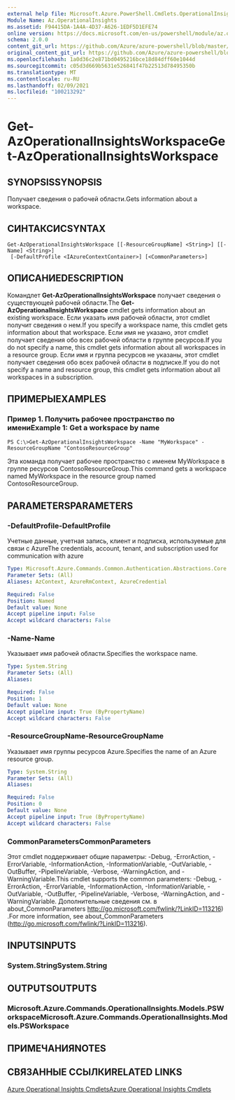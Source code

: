```yaml
---
external help file: Microsoft.Azure.PowerShell.Cmdlets.OperationalInsights.dll-Help.xml
Module Name: Az.OperationalInsights
ms.assetid: F94415DA-1A4A-4D37-A626-1EDF5D1EFE74
online version: https://docs.microsoft.com/en-us/powershell/module/az.operationalinsights/get-azoperationalinsightsworkspace
schema: 2.0.0
content_git_url: https://github.com/Azure/azure-powershell/blob/master/src/OperationalInsights/OperationalInsights/help/Get-AzOperationalInsightsWorkspace.md
original_content_git_url: https://github.com/Azure/azure-powershell/blob/master/src/OperationalInsights/OperationalInsights/help/Get-AzOperationalInsightsWorkspace.md
ms.openlocfilehash: 1a0d36c2e871bd0495216bce18d84dff60e1044d
ms.sourcegitcommit: c05d3d669b5631e526841f47b22513d78495350b
ms.translationtype: MT
ms.contentlocale: ru-RU
ms.lasthandoff: 02/09/2021
ms.locfileid: "100213292"
---
```

# <span data-ttu-id="33c16-101">Get-AzOperationalInsightsWorkspace</span><span class="sxs-lookup"><span data-stu-id="33c16-101">Get-AzOperationalInsightsWorkspace</span></span>

## <span data-ttu-id="33c16-102">SYNOPSIS</span><span class="sxs-lookup"><span data-stu-id="33c16-102">SYNOPSIS</span></span>
<span data-ttu-id="33c16-103">Получает сведения о рабочей области.</span><span class="sxs-lookup"><span data-stu-id="33c16-103">Gets information about a workspace.</span></span>

## <span data-ttu-id="33c16-104">СИНТАКСИС</span><span class="sxs-lookup"><span data-stu-id="33c16-104">SYNTAX</span></span>

```
Get-AzOperationalInsightsWorkspace [[-ResourceGroupName] <String>] [[-Name] <String>]
 [-DefaultProfile <IAzureContextContainer>] [<CommonParameters>]
```

## <span data-ttu-id="33c16-105">ОПИСАНИЕ</span><span class="sxs-lookup"><span data-stu-id="33c16-105">DESCRIPTION</span></span>
<span data-ttu-id="33c16-106">Командлет **Get-AzOperationalInsightsWorkspace** получает сведения о существующей рабочей области.</span><span class="sxs-lookup"><span data-stu-id="33c16-106">The **Get-AzOperationalInsightsWorkspace** cmdlet gets information about an existing workspace.</span></span>
<span data-ttu-id="33c16-107">Если указать имя рабочей области, этот cmdlet получит сведения о нем.</span><span class="sxs-lookup"><span data-stu-id="33c16-107">If you specify a workspace name, this cmdlet gets information about that workspace.</span></span>
<span data-ttu-id="33c16-108">Если имя не указано, этот cmdlet получает сведения обо всех рабочей области в группе ресурсов.</span><span class="sxs-lookup"><span data-stu-id="33c16-108">If you do not specify a name, this cmdlet gets information about all workspaces in a resource group.</span></span>
<span data-ttu-id="33c16-109">Если имя и группа ресурсов не указаны, этот cmdlet получает сведения обо всех рабочей области в подписке.</span><span class="sxs-lookup"><span data-stu-id="33c16-109">If you do not specify a name and resource group, this cmdlet gets information about all workspaces in a subscription.</span></span>

## <span data-ttu-id="33c16-110">ПРИМЕРЫ</span><span class="sxs-lookup"><span data-stu-id="33c16-110">EXAMPLES</span></span>

### <span data-ttu-id="33c16-111">Пример 1. Получить рабочее пространство по имени</span><span class="sxs-lookup"><span data-stu-id="33c16-111">Example 1: Get a workspace by name</span></span>
```
PS C:\>Get-AzOperationalInsightsWorkspace -Name "MyWorkspace" -ResourceGroupName "ContosoResourceGroup"
```

<span data-ttu-id="33c16-112">Эта команда получает рабочее пространство с именем MyWorkspace в группе ресурсов ContosoResourceGroup.</span><span class="sxs-lookup"><span data-stu-id="33c16-112">This command gets a workspace named MyWorkspace in the resource group named ContosoResourceGroup.</span></span>

## <span data-ttu-id="33c16-113">PARAMETERS</span><span class="sxs-lookup"><span data-stu-id="33c16-113">PARAMETERS</span></span>

### <span data-ttu-id="33c16-114">-DefaultProfile</span><span class="sxs-lookup"><span data-stu-id="33c16-114">-DefaultProfile</span></span>
<span data-ttu-id="33c16-115">Учетные данные, учетная запись, клиент и подписка, используемые для связи с Azure</span><span class="sxs-lookup"><span data-stu-id="33c16-115">The credentials, account, tenant, and subscription used for communication with azure</span></span>

```yaml
Type: Microsoft.Azure.Commands.Common.Authentication.Abstractions.Core.IAzureContextContainer
Parameter Sets: (All)
Aliases: AzContext, AzureRmContext, AzureCredential

Required: False
Position: Named
Default value: None
Accept pipeline input: False
Accept wildcard characters: False
```

### <span data-ttu-id="33c16-116">-Name</span><span class="sxs-lookup"><span data-stu-id="33c16-116">-Name</span></span>
<span data-ttu-id="33c16-117">Указывает имя рабочей области.</span><span class="sxs-lookup"><span data-stu-id="33c16-117">Specifies the workspace name.</span></span>

```yaml
Type: System.String
Parameter Sets: (All)
Aliases:

Required: False
Position: 1
Default value: None
Accept pipeline input: True (ByPropertyName)
Accept wildcard characters: False
```

### <span data-ttu-id="33c16-118">-ResourceGroupName</span><span class="sxs-lookup"><span data-stu-id="33c16-118">-ResourceGroupName</span></span>
<span data-ttu-id="33c16-119">Указывает имя группы ресурсов Azure.</span><span class="sxs-lookup"><span data-stu-id="33c16-119">Specifies the name of an Azure resource group.</span></span>

```yaml
Type: System.String
Parameter Sets: (All)
Aliases:

Required: False
Position: 0
Default value: None
Accept pipeline input: True (ByPropertyName)
Accept wildcard characters: False
```

### <span data-ttu-id="33c16-120">CommonParameters</span><span class="sxs-lookup"><span data-stu-id="33c16-120">CommonParameters</span></span>
<span data-ttu-id="33c16-121">Этот cmdlet поддерживает общие параметры: -Debug, -ErrorAction, -ErrorVariable, -InformationAction, -InformationVariable, -OutVariable, -OutBuffer, -PipelineVariable, -Verbose, -WarningAction, and -WarningVariable.</span><span class="sxs-lookup"><span data-stu-id="33c16-121">This cmdlet supports the common parameters: -Debug, -ErrorAction, -ErrorVariable, -InformationAction, -InformationVariable, -OutVariable, -OutBuffer, -PipelineVariable, -Verbose, -WarningAction, and -WarningVariable.</span></span> <span data-ttu-id="33c16-122">Дополнительные сведения см. в about_CommonParameters http://go.microsoft.com/fwlink/?LinkID=113216) .</span><span class="sxs-lookup"><span data-stu-id="33c16-122">For more information, see about_CommonParameters (http://go.microsoft.com/fwlink/?LinkID=113216).</span></span>

## <span data-ttu-id="33c16-123">INPUTS</span><span class="sxs-lookup"><span data-stu-id="33c16-123">INPUTS</span></span>

### <span data-ttu-id="33c16-124">System.String</span><span class="sxs-lookup"><span data-stu-id="33c16-124">System.String</span></span>

## <span data-ttu-id="33c16-125">OUTPUTS</span><span class="sxs-lookup"><span data-stu-id="33c16-125">OUTPUTS</span></span>

### <span data-ttu-id="33c16-126">Microsoft.Azure.Commands.OperationalInsights.Models.PSWorkspace</span><span class="sxs-lookup"><span data-stu-id="33c16-126">Microsoft.Azure.Commands.OperationalInsights.Models.PSWorkspace</span></span>

## <span data-ttu-id="33c16-127">ПРИМЕЧАНИЯ</span><span class="sxs-lookup"><span data-stu-id="33c16-127">NOTES</span></span>

## <span data-ttu-id="33c16-128">СВЯЗАННЫЕ ССЫЛКИ</span><span class="sxs-lookup"><span data-stu-id="33c16-128">RELATED LINKS</span></span>

[<span data-ttu-id="33c16-129">Azure Operational Insights Cmdlets</span><span class="sxs-lookup"><span data-stu-id="33c16-129">Azure Operational Insights Cmdlets</span></span>](./Az.OperationalInsights.md)


